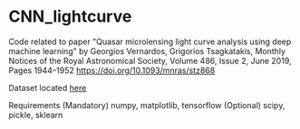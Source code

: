 # CNN_lightcurve

Code related to paper "Quasar microlensing light curve analysis using deep machine learning"
by Georgios Vernardos, Grigorios Tsagkatakis, Monthly Notices of the Royal Astronomical Society, Volume 486, Issue 2, June 2019, Pages 1944–1952
https://doi.org/10.1093/mnras/stz868

Dataset located [here](https://urldefense.com/v3/__https://drive.google.com/drive/folders/1oGlwFru5CMQTUmTMbgp-ZKXNeYBlRDgw?usp=sharing__;!!Pp5KzSszWng!Dm7uUagUtS1oXgvyn2aeipIqZglpwVVlrMmU3A1354K_LPm9BskvAjQKb8nXVx--be60qQXxXJo$)

Requirements
(Mandatory) numpy, matplotlib, tensorflow
(Optional) scipy, pickle, sklearn


